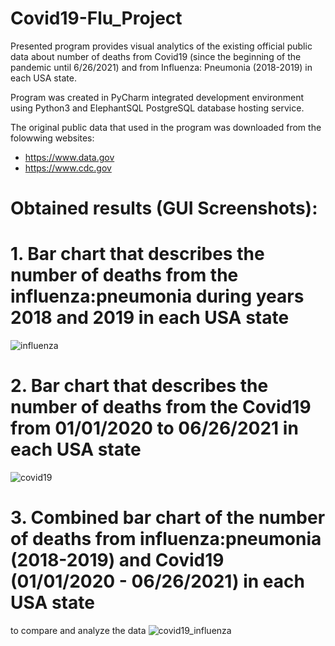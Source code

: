 # Covid19-Flu_Project
Presented program provides visual analytics of the existing official public data about number of deaths from Covid19 (since the beginning of the pandemic until 6/26/2021) and from Influenza: Pneumonia (2018-2019) in each USA state.

Program was created in PyCharm integrated development environment using Python3 and ElephantSQL PostgreSQL database hosting service.

The original public data that used in the program was downloaded from the folowwing websites:
- https://www.data.gov
- https://www.cdc.gov


# Obtained results (GUI Screenshots):

# 1. Bar chart that describes the number of deaths from the influenza:pneumonia during years 2018 and 2019 in each USA state
![influenza](https://user-images.githubusercontent.com/61244643/129078468-0b6335b3-f5c7-4178-aa9e-bcb4262fea11.png)


# 2. Bar chart that describes the number of deaths from the Covid19 from 01/01/2020 to 06/26/2021 in each USA state
![covid19](https://user-images.githubusercontent.com/61244643/129078721-c4b066c5-e4c3-460e-8191-4e022295004b.png)


# 3. Combined bar chart of the number of deaths from influenza:pneumonia (2018-2019) and Covid19 (01/01/2020 - 06/26/2021) in each USA state 
to compare and analyze the data
![covid19_influenza](https://user-images.githubusercontent.com/61244643/129079069-65c6b050-9a6a-40dd-9052-613a7fe5200c.png)





